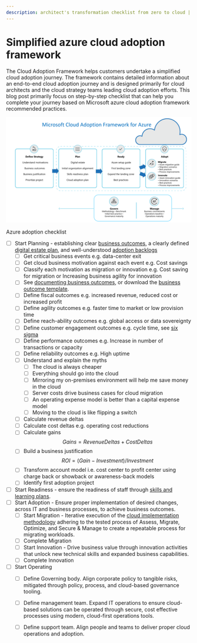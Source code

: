 ```yaml
---
description: architect's transformation checklist from zero to cloud | 2020-March-30
---
```


# Simplified azure cloud adoption framework

The Cloud Adoption Framework helps customers undertake a simplified cloud adoption journey. The framework contains detailed information about an end-to-end cloud adoption journey and is designed primarily for cloud architects and the cloud strategy teams leading cloud adoption efforts. This blog post primarily focus on step-by-step checklist that can help you complete your journey based on Microsoft azure cloud adoption framework recommended practices.

![Image Source - Microsoft](../.gitbook/assets/caf-overview.png)

Azure adoption checklist

* [ ] Start Planning - establishing clear [business outcomes](https://docs.microsoft.com/en-us/azure/cloud-adoption-framework/strategy/business-outcomes/), a clearly defined [digital estate plan](https://docs.microsoft.com/en-us/azure/cloud-adoption-framework/digital-estate/), and well-understood [adoption backlogs](https://docs.microsoft.com/en-us/azure/cloud-adoption-framework/migrate/migration-considerations/prerequisites/migration-backlog-review)
  * [ ] Get critical business events e.g. data-center exit
  * [ ] Get cloud business motivation against each event e.g. Cost savings
  * [ ] Classify each motivation as migration or innovation e.g. Cost saving for migration or Increasing business agility for innovation
  * [ ] See [documenting business outcomes](https://docs.microsoft.com/en-us/azure/cloud-adoption-framework/strategy/business-outcomes/business-outcome-template), or download the [business outcome template](https://archcenter.blob.core.windows.net/cdn/business-outcome-template.xlsx).
  * [ ] Define fiscal outcomes e.g. increased revenue, reduced cost or increased profit
  * [ ] Define agility outcomes e.g. faster time to market or low provision time
  * [ ] Define reach-ability outcomes e.g. global access or data sovereignty
  * [ ] Define customer engagement outcomes e.g. cycle time, see [six sigma](https://www.isixsigma.com/dictionary/cycle-time/)
  * [ ] Define performance outcomes e.g. Increase in number of transactions or capacity
  * [ ] Define reliability outcomes e.g. High uptime
  * [ ] Understand and explain the myths
    * [ ] The cloud is always cheaper
    * [ ] Everything should go into the cloud
    * [ ] Mirroring my on-premises environment will help me save money in the cloud
    * [ ] Server costs drive business cases for cloud migration
    * [ ] An operating expense model is better than a capital expense model
    * [ ] Moving to the cloud is like flipping a switch
  * [ ] Calculate revenue deltas
  * [ ] Calculate cost deltas e.g. operating cost reductions
  * [ ] Calculate gains $$Gains = Revenue Deltas + CostDeltas$$ 
  * [ ] Build a business justification $$ROI = (Gain - Investment)/Investment$$
  * [ ] Transform account model i.e. cost center to profit center using charge back or showback or awareness-back models
  * [ ] Identify first adoption project
* [ ] Start Readiness - ensure the readiness of staff through [skills and learning plans](https://docs.microsoft.com/en-us/azure/cloud-adoption-framework/ready/suggested-skills).
* [ ] Start Adoption - Ensure proper implementation of desired changes, across IT and business processes, to achieve business outcomes.
  * [ ] Start Migration - Iterative execution of the [cloud implementation methodology](https://docs.microsoft.com/en-us/azure/cloud-adoption-framework/getting-started/migrate#cloud-implementation) adhering to the tested process of Assess, Migrate, Optimize, and Secure & Manage to create a repeatable process for migrating workloads.
  * [ ] Complete Migration
  * [ ] Start Innovation - Drive business value through innovation activities that unlock new technical skills and expanded business capabilities.
  * [ ] Complete Innovation
* [ ] Start Operating
  * [ ] Define Governing body. Align corporate policy to tangible risks, mitigated through policy, process, and cloud-based governance tooling.
  * [ ] Define management team. Expand IT operations to ensure cloud-based solutions can be operated through secure, cost effective processes using modern, cloud-first operations tools.
  * [ ] Define support team. Align people and teams to deliver proper cloud operations and adoption.





